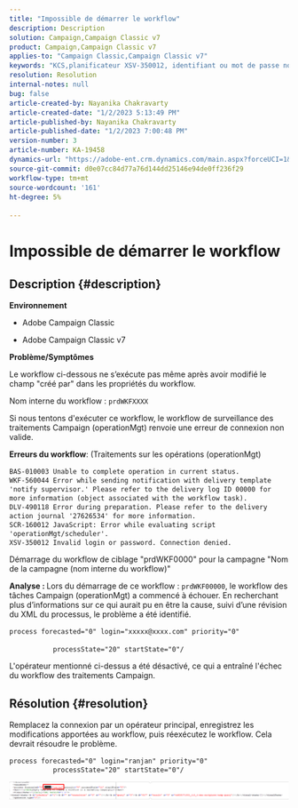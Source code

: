 ```yaml
---
title: "Impossible de démarrer le workflow"
description: Description
solution: Campaign,Campaign Classic v7
product: Campaign,Campaign Classic v7
applies-to: "Campaign Classic,Campaign Classic v7"
keywords: "KCS,planificateur XSV-350012, identifiant ou mot de passe non valide. Connexion refusée."
resolution: Resolution
internal-notes: null
bug: false
article-created-by: Nayanika Chakravarty
article-created-date: "1/2/2023 5:13:49 PM"
article-published-by: Nayanika Chakravarty
article-published-date: "1/2/2023 7:00:48 PM"
version-number: 3
article-number: KA-19458
dynamics-url: "https://adobe-ent.crm.dynamics.com/main.aspx?forceUCI=1&pagetype=entityrecord&etn=knowledgearticle&id=596d01cc-c08a-ed11-81ac-6045bd006c82"
source-git-commit: d0e07cc84d77a76d144dd25146e94de0ff236f29
workflow-type: tm+mt
source-wordcount: '161'
ht-degree: 5%

---
```


# Impossible de démarrer le workflow

## Description {#description}


<b>Environnement</b>

- Adobe Campaign Classic

- Adobe Campaign Classic v7

<b>Problème/Symptômes</b>

Le workflow ci-dessous ne s’exécute pas même après avoir modifié le champ &quot;créé par&quot; dans les propriétés du workflow.

Nom interne du workflow : ``prdWKFXXXX``

Si nous tentons d&#39;exécuter ce workflow, le workflow de surveillance des traitements Campaign (operationMgt) renvoie une erreur de connexion non valide.

<b>Erreurs du workflow</b>: (Traitements sur les opérations (operationMgt)




```
BAS-010003 Unable to complete operation in current status.
WKF-560044 Error while sending notification with delivery template 'notify supervisor.' Please refer to the delivery log ID 00000 for more information (object associated with the workflow task).
DLV-490118 Error during preparation. Please refer to the delivery action journal '27626534' for more information.
SCR-160012 JavaScript: Error while evaluating script 'operationMgt/scheduler'.
XSV-350012 Invalid login or password. Connection denied.
```




Démarrage du workflow de ciblage &quot;prdWKF0000&quot; pour la campagne &quot;Nom de la campagne (nom interne du workflow)&quot;

<b>Analyse : </b>
Lors du démarrage de ce workflow : `prdWKF00000`, le workflow des tâches Campaign (operationMgt) a commencé à échouer. En recherchant plus d’informations sur ce qui aurait pu en être la cause, suivi d’une révision du XML du processus, le problème a été identifié.




```
process forecasted="0" login="xxxxx@xxxx.com" priority="0"

           processState="20" startState="0"/
```




L&#39;opérateur mentionné ci-dessus a été désactivé, ce qui a entraîné l&#39;échec du workflow des traitements Campaign.


## Résolution {#resolution}


Remplacez la connexion par un opérateur principal, enregistrez les modifications apportées au workflow, puis réexécutez le workflow. Cela devrait résoudre le problème.




```
process forecasted="0" login="ranjan" priority="0"
           processState="20" startState="0"/
```






![](assets/852729f9-68d0-ec11-a7b5-0022480a8e40.png)
